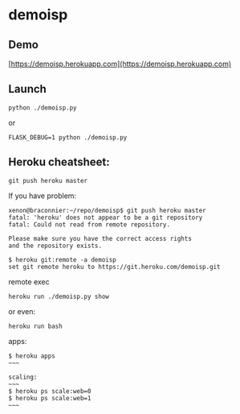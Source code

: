 # demoisp

## Demo
[https://demoisp.herokuapp.com](https://demoisp.herokuapp.com)

## Launch
 
~~~~
python ./demoisp.py
~~~~

or
~~~~
FLASK_DEBUG=1 python ./demoisp.py
~~~~

## Heroku cheatsheet:
~~~~
git push heroku master
~~~~

If you have problem:
~~~~
xenon@braconnier:~/repo/demoisp$ git push heroku master
fatal: 'heroku' does not appear to be a git repository
fatal: Could not read from remote repository.

Please make sure you have the correct access rights
and the repository exists.
~~~~

~~~~
$ heroku git:remote -a demoisp
set git remote heroku to https://git.heroku.com/demoisp.git
~~~~

remote exec
~~~
heroku run ./demoisp.py show
~~~
or even:
~~~~
heroku run bash
~~~~

apps:
~~~~
$ heroku apps
~~~

scaling:
~~~
$ heroku ps scale:web=0
$ heroku ps scale:web=1
~~~

